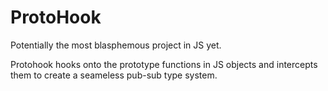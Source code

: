 # ProtoHook
Potentially the most blasphemous project in JS yet.

Protohook hooks onto the prototype functions in JS objects and intercepts them to create a seameless pub-sub type system.
